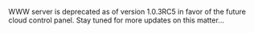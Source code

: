 WWW server is deprecated as of version 1.0.3RC5 in favor of the future cloud control panel. Stay tuned for more updates on this matter...